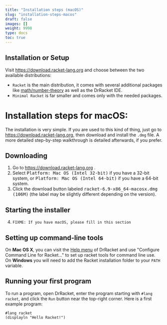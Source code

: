 ```yaml
---
title: "Installation steps (macOS)"
slug: "installation-steps-macos"
draft: false
images: []
weight: 9998
type: docs
toc: true
---
```


## Installation or Setup
Visit https://download.racket-lang.org and choose between the two available distributions:
- `Racket` is the main distribution, it comes with several additional packages like [math/number-theory][1] as well as the DrRacket IDE.
- `Minimal Racket` is far smaller and comes only with the needed packages.

Installation steps for macOS:
=============================

The installation is very simple. If you are used to this kind of thing, just go to https://download.racket-lang.org, then download and install the `.dmg` file. A more detailed step-by-step walkthrough is detailed afterwards, if you prefer.

Downloading
-----------

 1. Go to https://download.racket-lang.org .
 2. Select <kbd>Platform: Mac OS (Intel 32-bit)</kbd> if you have a 32-bit system, or <kbd>Platform: Mac OS (Intel 64-bit)</kbd> if you have a 64-bit system.
 3. Click the download button labeled <kbd>racket-6.9-x86_64-macosx.dmg (106M)</kbd> (the label may be slightly different depending on the version).

Starting the installer
----------------------

 4. `FIXME: If you have macOS, please fill in this section`

Setting up command-line tools
-----------------------------

On **Mac OS X**, you can visit the [Help menu][2] of DrRacket and use "Configure Command Line for Racket..." to set up racket tools for command line use. On **Windows** you will need to add the Racket installation folder to your `PATH` variable.


  [1]: https://docs.racket-lang.org/math/number-theory.html
  [2]: https://docs.racket-lang.org/drracket/Menus.html#%28part._.Help%29

Running your first program
--------------------------

To run a program, open DrRacket, enter the program starting with `#lang racket`, and click the `Run` button near the top-right corner. Here is a first example program:

```
#lang racket
(displayln "Hello Racket!")
```



